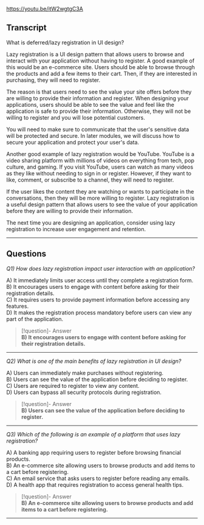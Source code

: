 https://youtu.be/itW2wgtgC3A

## Transcript
What is deferred/lazy registration in UI design?

Lazy registration is a UI design pattern that allows users to browse and interact with your application without having to register. A good example of this would be an e-commerce site. Users should be able to browse through the products and add a few items to their cart. Then, if they are interested in purchasing, they will need to register.

The reason is that users need to see the value your site offers before they are willing to provide their information and register. When designing your applications, users should be able to see the value and feel like the application is safe to provide their information. Otherwise, they will not be willing to register and you will lose potential customers.

You will need to make sure to communicate that the user's sensitive data will be protected and secure. In later modules, we will discuss how to secure your application and protect your user's data.

Another good example of lazy registration would be YouTube. YouTube is a video sharing platform with millions of videos on everything from tech, pop culture, and gaming. If you visit YouTube, users can watch as many videos as they like without needing to sign in or register. However, if they want to like, comment, or subscribe to a channel, they will need to register.

If the user likes the content they are watching or wants to participate in the conversations, then they will be more willing to register. Lazy registration is a useful design pattern that allows users to see the value of your application before they are willing to provide their information.

The next time you are designing an application, consider using lazy registration to increase user engagement and retention.

---
## Questions
*Q1) How does lazy registration impact user interaction with an application?*

A) It immediately limits user access until they complete a registration form.  
B) It encourages users to engage with content before asking for their registration details.  
C) It requires users to provide payment information before accessing any features.  
D) It makes the registration process mandatory before users can view any part of the application.  

> [!question]- Answer  
> **B) It encourages users to engage with content before asking for their registration details.**  

---

*Q2) What is one of the main benefits of lazy registration in UI design?*

A) Users can immediately make purchases without registering.  
B) Users can see the value of the application before deciding to register.  
C) Users are required to register to view any content.  
D) Users can bypass all security protocols during registration.  

> [!question]- Answer  
> **B) Users can see the value of the application before deciding to register.**  

---

*Q3) Which of the following is an example of a platform that uses lazy registration?*

A) A banking app requiring users to register before browsing financial products.  
B) An e-commerce site allowing users to browse products and add items to a cart before registering.  
C) An email service that asks users to register before reading any emails.  
D) A health app that requires registration to access general health tips.  

> [!question]- Answer  
> **B) An e-commerce site allowing users to browse products and add items to a cart before registering.**  

---
